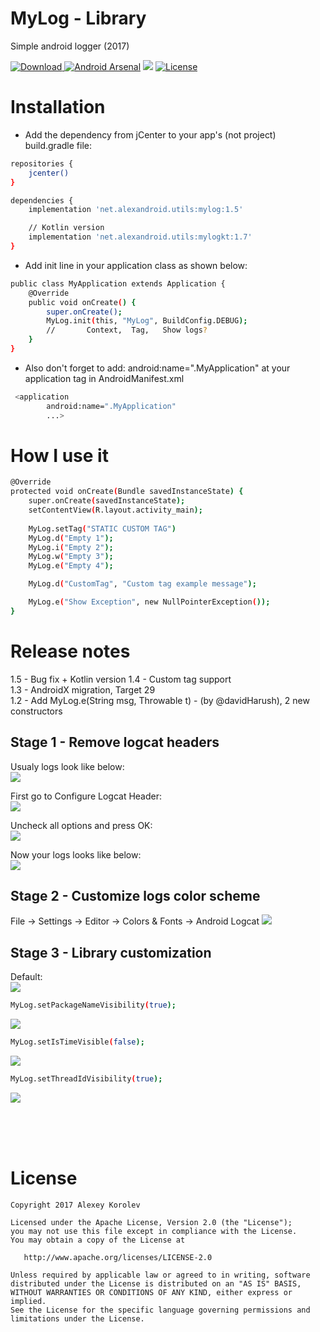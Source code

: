 # MyLog - Library
Simple android logger (2017)

[ ![Download](https://api.bintray.com/packages/pulimet/utils/mylog/images/download.svg) ](https://bintray.com/pulimet/utils/mylog/_latestVersion)
 [![Android Arsenal](https://img.shields.io/badge/Android%20Arsenal-MyLog-brightgreen.svg?style=flat)](https://android-arsenal.com/details/1/6422)      <a href="http://www.methodscount.com/?lib=net.alexandroid.utils%3Amylog%3A1.1"><img src="https://img.shields.io/badge/Methods and size-23 | 3 KB-e91e63.svg"/></a> [![License](https://img.shields.io/badge/license-Apache%202-green.svg)](https://www.apache.org/licenses/LICENSE-2.0) 


# Installation

- Add the dependency from jCenter to your app's (not project) build.gradle file:

```sh
repositories {
    jcenter()
}

dependencies {
    implementation 'net.alexandroid.utils:mylog:1.5'

    // Kotlin version
    implementation 'net.alexandroid.utils:mylogkt:1.7'
}
```


- Add init line in your application class as shown below:

```sh
public class MyApplication extends Application {
    @Override
    public void onCreate() {
        super.onCreate();
        MyLog.init(this, "MyLog", BuildConfig.DEBUG); 
        //       Context,  Tag,   Show logs?
    }
}
```

* Also don't forget to add: android:name=".MyApplication" at your application tag in AndroidManifest.xml
```sh
 <application
        android:name=".MyApplication"
        ...>
```

# How I use it

```sh
@Override
protected void onCreate(Bundle savedInstanceState) {
    super.onCreate(savedInstanceState);
    setContentView(R.layout.activity_main);
    
    MyLog.setTag("STATIC CUSTOM TAG")
    MyLog.d("Empty 1");
    MyLog.i("Empty 2");
    MyLog.w("Empty 3");
    MyLog.e("Empty 4");

    MyLog.d("CustomTag", "Custom tag example message");

    MyLog.e("Show Exception", new NullPointerException());
}
```    

# Release notes
1.5 - Bug fix + Kotlin version
1.4 - Custom tag support<br>
1.3 - AndroidX migration, Target 29<br>
1.2 - Add MyLog.e(String msg, Throwable t) - (by @davidHarush), 2 new constructors


## Stage 1 - Remove logcat headers
Usualy logs look like below:  <br> 
<img src="https://raw.githubusercontent.com/Pulimet/MyLogLibrary/master/art/1.PNG">

First go to Configure Logcat Header:  <br> 
<img src="https://raw.githubusercontent.com/Pulimet/MyLogLibrary/master/art/2.PNG">

Uncheck all options and press OK:  <br> 
<img src="https://raw.githubusercontent.com/Pulimet/MyLogLibrary/master/art/3.PNG">

Now your logs looks like below:   <br> 
<img src="https://raw.githubusercontent.com/Pulimet/MyLogLibrary/master/art/4.PNG">

## Stage 2 - Customize logs color scheme
File -> Settings -> Editor -> Colors & Fonts -> Android Logcat
<img src="https://raw.githubusercontent.com/Pulimet/MyLogLibrary/master/art/5.PNG">

## Stage 3 - Library customization
Default: <br> 
<img src="https://raw.githubusercontent.com/Pulimet/MyLogLibrary/master/art/6.PNG">

```sh
MyLog.setPackageNameVisibility(true); 
```
<img src="https://raw.githubusercontent.com/Pulimet/MyLogLibrary/master/art/7.PNG">

```sh
MyLog.setIsTimeVisible(false);
```
<img src="https://raw.githubusercontent.com/Pulimet/MyLogLibrary/master/art/8.PNG">

```sh
MyLog.setThreadIdVisibility(true); 
```
<img src="https://raw.githubusercontent.com/Pulimet/MyLogLibrary/master/art/9.PNG">

 <br>  <br>  <br> 
# License
```
Copyright 2017 Alexey Korolev

Licensed under the Apache License, Version 2.0 (the "License");
you may not use this file except in compliance with the License.
You may obtain a copy of the License at

   http://www.apache.org/licenses/LICENSE-2.0

Unless required by applicable law or agreed to in writing, software
distributed under the License is distributed on an "AS IS" BASIS,
WITHOUT WARRANTIES OR CONDITIONS OF ANY KIND, either express or implied.
See the License for the specific language governing permissions and
limitations under the License.
```
